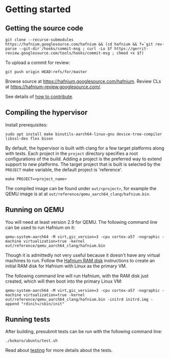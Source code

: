 # Getting started

## Getting the source code

``` shell
git clone --recurse-submodules https://hafnium.googlesource.com/hafnium && (cd hafnium && f=`git rev-parse --git-dir`/hooks/commit-msg ; curl -Lo $f https://gerrit-review.googlesource.com/tools/hooks/commit-msg ; chmod +x $f)
```

To upload a commit for review:

``` shell
git push origin HEAD:refs/for/master
```

Browse source at https://hafnium.googlesource.com/hafnium.
Review CLs at https://hafnium-review.googlesource.com/.

See details of [how to contribute](CONTRIBUTING.md).

## Compiling the hypervisor

Install prerequisites:

``` shell
sudo apt install make binutils-aarch64-linux-gnu device-tree-compiler libssl-dev flex bison
```

By default, the hypervisor is built with clang for a few target platforms along
with tests. Each project in the `project` directory specifies a root
configurations of the build. Adding a project is the preferred way to extend
support to new platforms. The target project that is built is selected by the
`PROJECT` make variable, the default project is 'reference'.

``` shell
make PROJECT=<project_name>
```

The compiled image can be found under `out/<project>`, for example the QEMU image is at
at `out/reference/qemu_aarch64_clang/hafnium.bin`.

## Running on QEMU

You will need at least version 2.9 for QEMU. The following command line can be
used to run Hafnium on it:

``` shell
qemu-system-aarch64 -M virt,gic_version=3 -cpu cortex-a57 -nographic -machine virtualization=true -kernel out/reference/qemu_aarch64_clang/hafnium.bin
```

Though it is admittedly not very useful because it doesn't have any virtual
machines to run. Follow the [Hafnium RAM disk](HafniumRamDisk.md) instructions
to create an initial RAM disk for Hafnium with Linux as the primary VM.

The following command line will run Hafnium, with the RAM disk just created,
which will then boot into the primary Linux VM:

``` shell
qemu-system-aarch64 -M virt,gic_version=3 -cpu cortex-a57 -nographic -machine virtualization=true -kernel out/reference/qemu_aarch64_clang/hafnium.bin -initrd initrd.img -append "rdinit=/sbin/init"
```

## Running tests

After building, presubmit tests can be run with the following command line:

``` shell
./kokoro/ubuntu/test.sh
```

Read about [testing](Testing.md) for more details about the tests.
